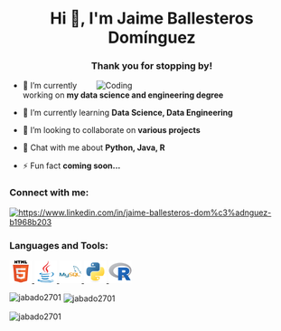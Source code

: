 <h1 align="center">Hi 👋, I'm Jaime Ballesteros Domínguez</h1>
<h3 align="center">Thank you for stopping by!</h3>
<img align="right" alt="Coding" width="350" src="https://cdn.dribbble.com/users/1708816/screenshots/15637256/media/f9826f0af8a49462f048262a8502035b.gif">

- 🔭 I’m currently working on **my data science and engineering degree**

- 🌱 I’m currently learning **Data Science, Data Engineering**

- 👯 I’m looking to collaborate on **various projects**

- 💬 Chat with me about **Python, Java, R**

- ⚡ Fun fact **coming soon...**

<h3 align="left">Connect with me:</h3>
<p align="left">
<a href="https://linkedin.com/in/jaime-ballesteros-domínguez" target="blank"><img align="center"
src="https://raw.githubusercontent.com/rahuldkjain/github-profile-readme-generator/master/src/images/icons/Social/linked-in-alt.svg" alt="https://www.linkedin.com/in/jaime-ballesteros-dom%c3%adnguez-b1968b203" height="30" width="40" /></a>
</p>

<h3 align="left">Languages and Tools:</h3>
<p align="left"> <a href="https://www.w3.org/html/" target="_blank" rel="noreferrer"> <img src="https://raw.githubusercontent.com/devicons/devicon/master/icons/html5/html5-original-wordmark.svg" alt="html5" width="40" height="40"/> </a> <a href="https://www.java.com" target="_blank" rel="noreferrer"> <img src="https://raw.githubusercontent.com/devicons/devicon/master/icons/java/java-original.svg" alt="java" width="40" height="40"/> </a> <a href="https://www.mysql.com/" target="_blank" rel="noreferrer"> <img src="https://raw.githubusercontent.com/devicons/devicon/master/icons/mysql/mysql-original-wordmark.svg" alt="mysql" width="40" height="40"/> </a> <a href="https://www.python.org" target="_blank" rel="noreferrer"> <img src="https://raw.githubusercontent.com/devicons/devicon/master/icons/python/python-original.svg" alt="python" width="40" height="40"/> <img src="https://raw.githubusercontent.com/devicons/devicon/master/icons/r/r-original.svg" alt="r" width="40" height="40"/> </a> </p>

<p><img align="left" src="https://github-readme-stats.vercel.app/api/top-langs?username=jabado2701&show_icons=true&locale=en&layout=compact" alt="jabado2701" /></p>

<p>&nbsp;<img align="center" src="https://github-readme-stats.vercel.app/api?username=jabado2701&show_icons=true&locale=en" alt="jabado2701" /></p>

<p><img align="center" src="https://github-readme-streak-stats.herokuapp.com/?user=jabado2701&" alt="jabado2701" /></p>
